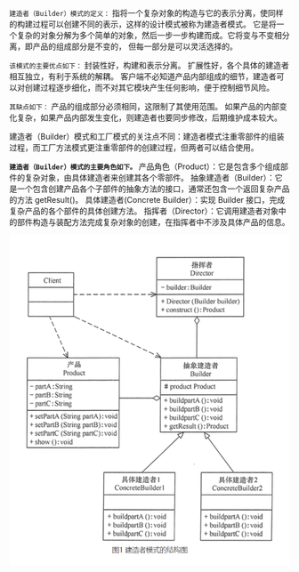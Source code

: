 `建造者（Builder）模式的定义：`
    指将一个复杂对象的构造与它的表示分离，使同样的构建过程可以创建不同的表示，这样的设计模式被称为建造者模式。
    它是将一个复杂的对象分解为多个简单的对象，然后一步一步构建而成。它将变与不变相分离，即产品的组成部分是不变的，
    但每一部分是可以灵活选择的。

`该模式的主要优点如下：`
    封装性好，构建和表示分离。
    扩展性好，各个具体的建造者相互独立，有利于系统的解耦。
    客户端不必知道产品内部组成的细节，建造者可以对创建过程逐步细化，而不对其它模块产生任何影响，便于控制细节风险。

`其缺点如下：`
    产品的组成部分必须相同，这限制了其使用范围。
    如果产品的内部变化复杂，如果产品内部发生变化，则建造者也要同步修改，后期维护成本较大。

建造者（Builder）模式和工厂模式的关注点不同：建造者模式注重零部件的组装过程，而工厂方法模式更注重零部件的创建过程，但两者可以结合使用。

**`建造者（Builder）模式的主要角色如下。`**
    产品角色（Product）：它是包含多个组成部件的复杂对象，由具体建造者来创建其各个零部件。
    抽象建造者（Builder）：它是一个包含创建产品各个子部件的抽象方法的接口，通常还包含一个返回复杂产品的方法 getResult()。
    具体建造者(Concrete Builder）：实现 Builder 接口，完成复杂产品的各个部件的具体创建方法。
    指挥者（Director）：它调用建造者对象中的部件构造与装配方法完成复杂对象的创建，在指挥者中不涉及具体产品的信息。

![img.png](img.png)


